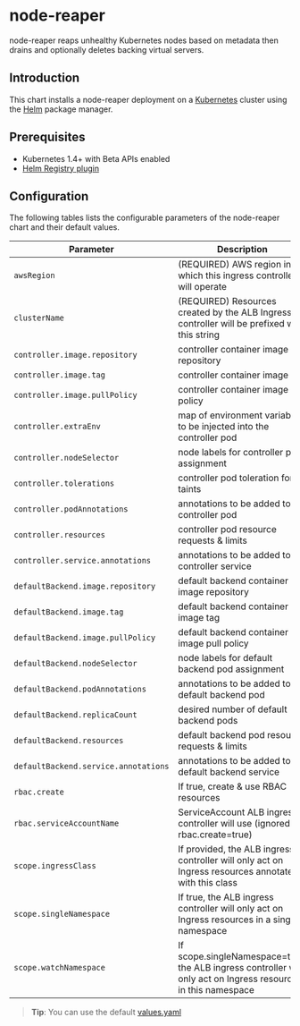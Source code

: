 # node-reaper

node-reaper reaps unhealthy Kubernetes nodes based on metadata then drains and optionally deletes backing virtual servers.

## Introduction

This chart installs a node-reaper deployment on a [Kubernetes](http://kubernetes.io) cluster using the [Helm](https://helm.sh) package manager.

## Prerequisites
  - Kubernetes 1.4+ with Beta APIs enabled
  - [Helm Registry plugin](https://github.com/app-registry/helm-plugin)

## Configuration

The following tables lists the configurable parameters of the node-reaper chart and their default values.

Parameter | Description | Default
--- | --- | ---
`awsRegion` | (REQUIRED) AWS region in which this ingress controller will operate | `us-west-1`
`clusterName` | (REQUIRED) Resources created by the ALB Ingress controller will be prefixed with this string | `k8s`
`controller.image.repository` | controller container image repository | `quay.io/coreos/alb-ingress-controller`
`controller.image.tag` | controller container image tag | `0.8`
`controller.image.pullPolicy` | controller container image pull policy | `IfNotPresent`
`controller.extraEnv` | map of environment variables to be injected into the controller pod | `{}`
`controller.nodeSelector` | node labels for controller pod assignment | `{}`
`controller.tolerations` | controller pod toleration for taints | `{}`
`controller.podAnnotations` | annotations to be added to controller pod | `{}`
`controller.resources` | controller pod resource requests & limits | `{}`
`controller.service.annotations` | annotations to be added to controller service | `{}`
`defaultBackend.image.repository` | default backend container image repository | `gcr.io/google_containers/defaultbackend`
`defaultBackend.image.tag` | default backend container image tag | `1.2`
`defaultBackend.image.pullPolicy` | default backend container image pull policy | `IfNotPresent`
`defaultBackend.nodeSelector` | node labels for default backend pod assignment | `{}`
`defaultBackend.podAnnotations` | annotations to be added to default backend pod | `{}`
`defaultBackend.replicaCount` | desired number of default backend pods | `1`
`defaultBackend.resources` | default backend pod resource requests & limits | `{}`
`defaultBackend.service.annotations` | annotations to be added to default backend service | `{}`
`rbac.create` | If true, create & use RBAC resources | `true`
`rbac.serviceAccountName` | ServiceAccount ALB ingress controller will use (ignored if rbac.create=true) | `default`
`scope.ingressClass` | If provided, the ALB ingress controller will only act on Ingress resources annotated with this class | `alb`
`scope.singleNamespace` | If true, the ALB ingress controller will only act on Ingress resources in a single namespace | `false` (watch all namespaces)
`scope.watchNamespace` | If scope.singleNamespace=true, the ALB ingress controller will only act on Ingress resources in this namespace | `""` (namespace of the ALB ingress controller)

> **Tip**: You can use the default [values.yaml](values.yaml)
